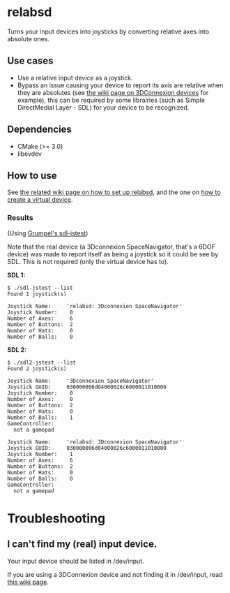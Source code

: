 # relabsd
 Turns your input devices into joysticks by converting relative axes into absolute ones.
 
## Use cases
* Use a relative input device as a joystick.
* Bypass an issue causing your device to report its axis are relative when they are absolutes (see [the wiki page on 3DConnexion devices](https://github.com/nsensfel/relabsd/wiki/3Dconnexion-devices) for example), this can be required by some librairies (such as Simple DirectMedial Layer - SDL) for your device to be recognized.

## Dependencies
* CMake (>= 3.0)
* libevdev

## How to use
See [the related wiki page on how to set up relabsd](https://github.com/nsensfel/relabsd/wiki/Setting-up-relabsd), and the one on [how to create a virtual device](https://github.com/nsensfel/relabsd/wiki/Creating-a-virtual-device).

### Results
(Using [Grumpel's sdl-jstest](https://github.com/Grumbel/sdl-jstest))

Note that the real device (a 3Dconnexion SpaceNavigator, that's a 6DOF device) was made to report itself as being a joystick so it could be see by SDL. This is not required (only the virtual device has to).

**SDL 1:**
```
$ ./sdl-jstest --list
Found 1 joystick(s)

Joystick Name:     'relabsd: 3Dconnexion SpaceNavigator'
Joystick Number:    0
Number of Axes:     6
Number of Buttons:  2
Number of Hats:     0
Number of Balls:    0
```
**SDL 2:**
```
$ ./sdl2-jstest --list
Found 2 joystick(s)

Joystick Name:     '3Dconnexion SpaceNavigator'
Joystick GUID:     030000006d04000026c6000011010000
Joystick Number:    0
Number of Axes:     0
Number of Buttons:  2
Number of Hats:     0
Number of Balls:    1
GameController:
  not a gamepad

Joystick Name:     'relabsd: 3Dconnexion SpaceNavigator'
Joystick GUID:     030000006d04000026c6000011010000
Joystick Number:    1
Number of Axes:     6
Number of Buttons:  2
Number of Hats:     0
Number of Balls:    0
GameController:
  not a gamepad
```

# Troubleshooting
## I can't find my (real) input device.
Your input device should be listed in /dev/input.

If you are using a 3DConnexion device and not finding it in /dev/input, read [this wiki page](https://github.com/nsensfel/relabsd/wiki/3DConnexion-devices).
